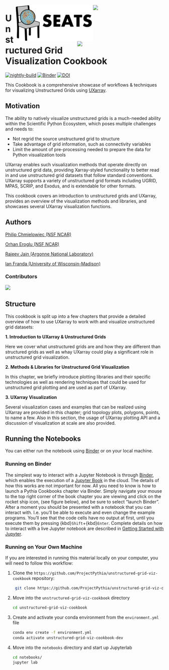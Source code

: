 <p align="center">
  <img style="float: right;" src="https://raijin.ucar.edu/_static/images/logos/ProjectRaijin_Logo.png" width="225" />
  <img style="float: right;" src="https://raw.githubusercontent.com/ProjectPythia/unstructured-grid-viz-cookbook/main/notebooks/images/logos/SEATSLogoTransparent.png" width="250" />
  <img style="float: right;" src="https://geocat-comp.readthedocs.io/en/latest/_static/GeoCAT_nsf.svg" width="275" />
</p>

# Unstructured Grid Visualization Cookbook

[![nightly-build](https://github.com/ProjectPythia/unstructured-grid-viz-cookbook/actions/workflows/nightly-build.yaml/badge.svg)](https://github.com/ProjectPythia/unstructured-grid-viz-cookbook/actions/workflows/nightly-build.yaml)
[![Binder](https://binder.projectpythia.org/badge_logo.svg)](https://binder.projectpythia.org/v2/gh/ProjectPythia/unstructured-grid-viz-cookbook.git/main?labpath=notebooks)
[![DOI](https://zenodo.org/badge/DOI/10.5281/zenodo.10403389.svg)](https://doi.org/10.5281/zenodo.10403389)

This Cookbook is a comprehensive showcase of workflows & techniques for visualizing Unstructured Grids using [UXarray](https://uxarray.readthedocs.io/).

## Motivation

The ability to natively visualize unstructured grids is a much-needed ability within the Scientific Python Ecosystem,
which poses multiple challenges and needs to:

- Not regrid the source unstructured grid to structure
- Take advantage of grid information, such as connectivity variables
- Limit the amount of pre-processing needed to prepare the data for Python visualization tools

UXarray enables such visualization methods that operate directly on unstructured grid data,
providing Xarray-styled functionality to better read in
and use unstructured grid datasets that follow standard conventions.
UXarray supports a variety of unstructured grid formats including UGRID, MPAS, SCRIP, and Exodus,
and is extendable for other formats.

This cookbook covers an introduction to unstructured grids and UXarray,
provides an overview of the visualization methods and libraries, and showcases several UXarray visualization functions.

## Authors

[Philip Chmielowiec (NSF NCAR)](https://github.com/philipc2)

[Orhan Eroglu (NSF NCAR)](https://github.com/erogluorhan)

[Rajeev Jain (Argonne National Laboratory)](https://github.com/rajeeja)

[Ian Franda (University of Wisconsin-Madison)](https://github.com/ifranda)

### Contributors

<a href="https://github.com/ProjectPythia/unstructured-grid-viz-cookbook/graphs/contributors">
  <img src="https://contrib.rocks/image?repo=ProjectPythia/unstructured-grid-viz-cookbook" />
</a>

## Structure

This cookbook is split up into a few chapters that provide a detailed overview of how to use UXarray to work with and visualize unstructured grid datasets:

**1. Introduction to UXarray & Unstructured Grids**

Here we cover what unstructured grids are and how they are different than structured grids as well as whay UXarray could play a significant role in unstructured grid visualization.

**2. Methods & Libraries for Unstructured Grid Visualization**

In this chapter, we briefly introduce plotting libraries and their specific technologies as well as rendering techniques that could be used for unstructured grid plotting and are used as part of UXarray.

**3. UXarray Visualization**

Several visualization cases and examples that can be realized using UXarray are provided in this chapter; grid topology plots, polygons, points, to name a few. Also in this section, the usage of UXarray plotting API and a discussion of visualization at scale are also provided.

## Running the Notebooks

You can either run the notebook using [Binder](https://binder.projectpythia.org/) or on your local machine.

### Running on Binder

The simplest way to interact with a Jupyter Notebook is through
[Binder](https://binder.projectpythia.org/), which enables the execution of a
[Jupyter Book](https://jupyterbook.org) in the cloud. The details of how this works are not
important for now. All you need to know is how to launch a Pythia
Cookbooks chapter via Binder. Simply navigate your mouse to
the top right corner of the book chapter you are viewing and click
on the rocket ship icon, (see figure below), and be sure to select
“launch Binder”. After a moment you should be presented with a
notebook that you can interact with. I.e. you’ll be able to execute
and even change the example programs. You’ll see that the code cells
have no output at first, until you execute them by pressing
{kbd}`Shift`\+{kbd}`Enter`. Complete details on how to interact with
a live Jupyter notebook are described in [Getting Started with
Jupyter](https://foundations.projectpythia.org/foundations/getting-started-jupyter.html).

### Running on Your Own Machine

If you are interested in running this material locally on your computer, you will need to follow this workflow:

1. Clone the `https://github.com/ProjectPythia/unstructured-grid-viz-cookbook` repository:

   ```bash
    git clone https://github.com/ProjectPythia/unstructured-grid-viz-cookbook.git
   ```

1. Move into the `unstructured-grid-viz-cookbook` directory
   ```bash
   cd unstructured-grid-viz-cookbook
   ```
1. Create and activate your conda environment from the `environment.yml` file
   ```bash
   conda env create -f environment.yml
   conda activate unstructured-grid-viz-cookbook-dev
   ```
1. Move into the `notebooks` directory and start up Jupyterlab
   ```bash
   cd notebooks/
   jupyter lab
   ```
